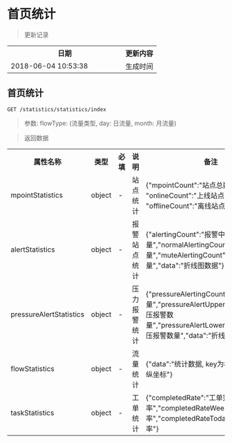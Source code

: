 # 首页统计

> 更新记录

<table>
    <tr>
        <th style="width:250px;">日期</th>
        <th>更新内容</th>
    </tr>
    <tr>
        <td>2018-06-04 10:53:38</td>
        <td>生成时间</td>
    </tr>
</table>

## 首页统计

```
GET /statistics/statistics/index
```

> 参数: flowType: (流量类型, day: 日流量, month: 月流量)

> 返回数据

<table>
    <tr>
        <th style="width:150px;">属性名称</th>
        <th style="width:60px;">类型</th>
        <th style="width:60px;">必填</th>
        <th style="width:200px;">说明</th>
        <th>备注</th>
    </tr>
    <tr>
        <td>mpointStatistics</td>
        <td>object</td>
        <td>-</td>
        <td>站点统计</td>
        <td>{"mpointCount":"站点总数", "onlineCount":"上线站点总数", "offlineCount":"离线站点总数"}</td>
    </tr>
    <tr>
        <td>alertStatistics</td>
        <td>object</td>
        <td>-</td>
        <td>报警站点统计</td>
        <td>{"alertingCount":"报警中数量","normalAlertingCount":"普通报警数量","muteAlertingCount":"授权报警数量","data":"折线图数据"}</td>
    </tr>
    <tr>
        <td>pressureAlertStatistics</td>
        <td>object</td>
        <td>-</td>
        <td>压力报警统计</td>
        <td>{"pressureAlertingCount":"压力报警数量","pressureAlertUpperLimitCount":"高压报警数量","pressureAlertLowerLimitCount":"低压报警数量","data":"折线图数据"}</td>
    </tr>
    <tr>
        <td>flowStatistics</td>
        <td>object</td>
        <td>-</td>
        <td>流量统计</td>
        <td>{"data":"统计数据, key为横坐标, value为纵坐标"}</td>
    </tr>
    <tr>
        <td>taskStatistics</td>
        <td>object</td>
        <td>-</td>
        <td>工单统计</td>
        <td>{"completedRate":"工单完结率","completedRateWeek":"周工单完结率","completedRateToday":"日工单完结率"}</td>
    </tr>
</table>